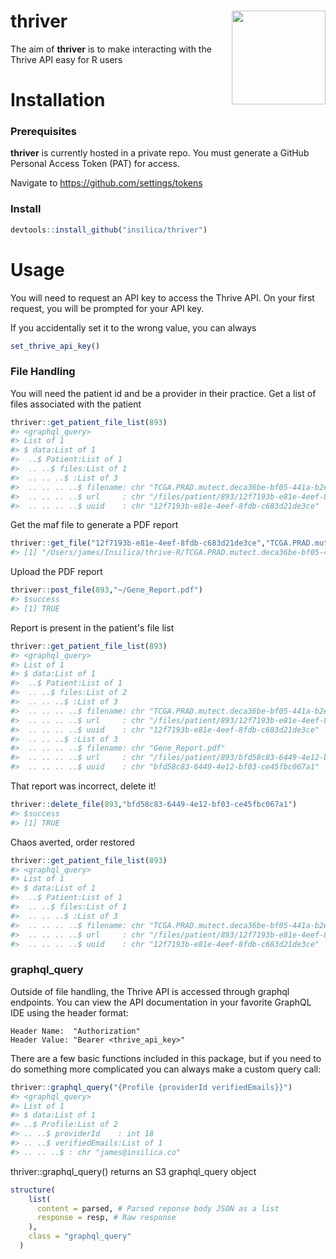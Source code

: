# thriver <img src="man/figures/logo.png" align="right" height = 150/>

The aim of **thriver** is to make interacting with the Thrive API easy for R users

# Installation

### Prerequisites

**thriver** is currently hosted in a private repo. You must generate a 
GitHub Personal Access Token (PAT) for access.

Navigate to
https://github.com/settings/tokens

### Install

```r
devtools::install_github("insilica/thriver")
```

# Usage

You will need to request an API key to access the Thrive API. 
On your first request, you will be prompted for your API key.

If you accidentally set it to the wrong value, you can always
```r
set_thrive_api_key()
```

### File Handling

You will need the patient id and be a provider in their practice.
Get a list of files associated with the patient

```r
thriver::get_patient_file_list(893)
#> <graphql_query>
#> List of 1
#> $ data:List of 1
#>  ..$ Patient:List of 1
#>  .. ..$ files:List of 1
#>  .. .. ..$ :List of 3
#>  .. .. .. ..$ filename: chr "TCGA.PRAD.mutect.deca36be-bf05-441a-b2e4-394228f23fbe.DR-10.0.somatic.case_id.75a7afb5-66d5-47e3-8a8a-3e3a1e749a96.maf"
#>  .. .. .. ..$ url     : chr "/files/patient/893/12f7193b-e81e-4eef-8fdb-c683d21de3ce"
#>  .. .. .. ..$ uuid    : chr "12f7193b-e81e-4eef-8fdb-c683d21de3ce"
```  

Get the maf file to generate a PDF report
```r
thriver::get_file("12f7193b-e81e-4eef-8fdb-c683d21de3ce","TCGA.PRAD.mutect.deca36be-bf05-441a-b2e4-394228f23fbe.DR-10.0.somatic.case_id.75a7afb5-66d5-47e3-8a8a-3e3a1e749a96.maf")
#> [1] "/Users/james/Insilica/thrive-R/TCGA.PRAD.mutect.deca36be-bf05-441a-b2e4-394228f23fbe.DR-10.0.somatic.case_id.75a7afb5-66d5-47e3-8a8a-3e3a1e749a96.maf"
```

Upload the PDF report
```r
thriver::post_file(893,"~/Gene_Report.pdf")
#> $success
#> [1] TRUE
```

Report is present in the patient's file list
```r
thriver::get_patient_file_list(893)
#> <graphql_query>
#> List of 1
#> $ data:List of 1
#>  ..$ Patient:List of 1
#>  .. ..$ files:List of 2
#>  .. .. ..$ :List of 3
#>  .. .. .. ..$ filename: chr "TCGA.PRAD.mutect.deca36be-bf05-441a-b2e4-394228f23fbe.DR-10.0.somatic.case_id.75a7afb5-66d5-47e3-8a8a-3e3a1e749a96.maf"
#>  .. .. .. ..$ url     : chr "/files/patient/893/12f7193b-e81e-4eef-8fdb-c683d21de3ce"
#>  .. .. .. ..$ uuid    : chr "12f7193b-e81e-4eef-8fdb-c683d21de3ce"
#>  .. .. ..$ :List of 3
#>  .. .. .. ..$ filename: chr "Gene_Report.pdf"
#>  .. .. .. ..$ url     : chr "/files/patient/893/bfd58c83-6449-4e12-bf03-ce45fbc067a1"
#>  .. .. .. ..$ uuid    : chr "bfd58c83-6449-4e12-bf03-ce45fbc067a1"
```

That report was incorrect, delete it!
```r
thriver::delete_file(893,"bfd58c83-6449-4e12-bf03-ce45fbc067a1")
#> $success
#> [1] TRUE
```

Chaos averted, order restored
```r
thriver::get_patient_file_list(893)
#> <graphql_query>
#> List of 1
#> $ data:List of 1
#>  ..$ Patient:List of 1
#>  .. ..$ files:List of 1
#>  .. .. ..$ :List of 3
#>  .. .. .. ..$ filename: chr "TCGA.PRAD.mutect.deca36be-bf05-441a-b2e4-394228f23fbe.DR-10.0.somatic.case_id.75a7afb5-66d5-47e3-8a8a-3e3a1e749a96.maf"
#>  .. .. .. ..$ url     : chr "/files/patient/893/12f7193b-e81e-4eef-8fdb-c683d21de3ce"
#>  .. .. .. ..$ uuid    : chr "12f7193b-e81e-4eef-8fdb-c683d21de3ce"
```

### graphql_query

Outside of file handling, the Thrive API is accessed through graphql endpoints.
You can view the API documentation in your favorite GraphQL IDE using the 
header format:

```
Header Name:  "Authorization"
Header Value: "Bearer <thrive_api_key>"
```

There are a few basic functions included in this package, but if you need to do 
something more complicated you can always make a custom query call:

```r
thriver::graphql_query("{Profile {providerId verifiedEmails}}")
#> <graphql_query>
#> List of 1
#> $ data:List of 1
#> ..$ Profile:List of 2
#> .. ..$ providerId    : int 18
#> .. ..$ verifiedEmails:List of 1
#> .. .. ..$ : chr "james@insilica.co"
```

thriver::graphql_query() returns an S3 graphql_query object 

```r
structure(
    list(
      content = parsed, # Parsed reponse body JSON as a list
      response = resp, # Raw response
    ),
    class = "graphql_query"
  )
```





